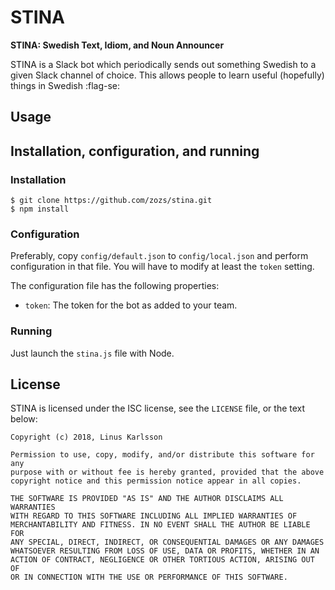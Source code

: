 # STINA

**STINA: Swedish Text, Idiom, and Noun Announcer**

STINA is a Slack bot which periodically sends out something Swedish to a given
Slack channel of choice. This allows people to learn useful (hopefully) things
in Swedish :flag-se:

## Usage

## Installation, configuration, and running

### Installation

```
$ git clone https://github.com/zozs/stina.git
$ npm install
```

### Configuration

Preferably, copy `config/default.json` to `config/local.json` and perform configuration in that file. You will have to modify at least the `token` setting.

The configuration file has the following properties:

 * `token`: The token for the bot as added to your team.

### Running

Just launch the `stina.js` file with Node.

## License

STINA is licensed under the ISC license, see the `LICENSE` file, or the text below:

```
Copyright (c) 2018, Linus Karlsson

Permission to use, copy, modify, and/or distribute this software for any
purpose with or without fee is hereby granted, provided that the above
copyright notice and this permission notice appear in all copies.

THE SOFTWARE IS PROVIDED "AS IS" AND THE AUTHOR DISCLAIMS ALL WARRANTIES
WITH REGARD TO THIS SOFTWARE INCLUDING ALL IMPLIED WARRANTIES OF
MERCHANTABILITY AND FITNESS. IN NO EVENT SHALL THE AUTHOR BE LIABLE FOR
ANY SPECIAL, DIRECT, INDIRECT, OR CONSEQUENTIAL DAMAGES OR ANY DAMAGES
WHATSOEVER RESULTING FROM LOSS OF USE, DATA OR PROFITS, WHETHER IN AN
ACTION OF CONTRACT, NEGLIGENCE OR OTHER TORTIOUS ACTION, ARISING OUT OF
OR IN CONNECTION WITH THE USE OR PERFORMANCE OF THIS SOFTWARE.
```
